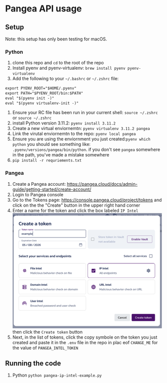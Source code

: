 # Pangea API usage

## Setup

Note: this setup has only been testing for macOS.

### Python

1. clone this repo and `cd` to the root of the repo
1. Install pyenv and pyenv-virtualenv: `brew install pyenv pyenv-virtualenv`
1. Add the following to your `~/.bashrc` or `~/.zshrc` file:
  ```
  export PYENV_ROOT="$HOME/.pyenv"
  export PATH="$PYENV_ROOT/bin:$PATH"
  eval "$(pyenv init -)"
  eval "$(pyenv virtualenv-init -)"
  ```
1. Ensure your RC file has been run in your current shell: `source ~/.zshrc` or `source ~/.zshrc`
1. install Python version 3.11.2: `pyenv install 3.11.2`
1. Create a new virtual enviornemtn: `pyenv virtualenv 3.11.2 pangea`
1. Link the virutal enviornemtn to the repo: `pyenv local pangea`
1. Ensure you are using the enviornment you just created:`pyenv which python` you should see something like: `.pyenv/versions/pangea/bin/python`. if you don't see `pangea` somewhere in the path, you've made a mistake somewhere
1. `pip install -r requriements.txt`

### Pangea

1. Create a Pangea account: https://pangea.cloud/docs/admin-guide/getting-started/create-account/
1. Login to Pangea console
1. Go to the Tokens page: https://console.pangea.cloud/project/tokens and click on the the "Create" button in the upper right hand corner
1. Enter a name for the token and click the box labeled `IP Intel`
   ![pangea console token creation page](https://raw.githubusercontent.com/mattcarrollcode/pangea/main/console-create-a-token.png) then click the `Create token` button
1. Next, in the list of tokens, click the copy symbole on the token you just created and paste it in the `.env` file in the repo in plac eof `CHANGE_ME` for the value of `PANGEA_INTEL_TOKEN`

## Running the code

1. Python `python pangea-ip-intel-example.py`

